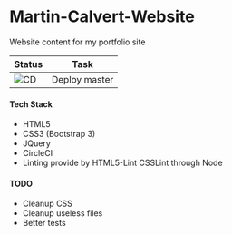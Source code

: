 Martin-Calvert-Website
======================
Website content for my portfolio site

| Status | Task |
|--|--|
| ![CD](https://github.com/martincalvert/Martin-Calvert-Website/workflows/CD/badge.svg) | Deploy master |

#### Tech Stack
* HTML5
* CSS3 (Bootstrap 3)
* JQuery
* CircleCI
* Linting provide by HTML5-Lint CSSLint through Node


#### TODO
* Cleanup CSS
* Cleanup useless files
* Better tests
